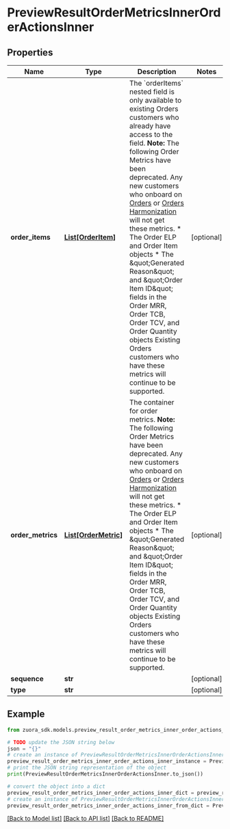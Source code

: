 # PreviewResultOrderMetricsInnerOrderActionsInner


## Properties

Name | Type | Description | Notes
------------ | ------------- | ------------- | -------------
**order_items** | [**List[OrderItem]**](OrderItem.md) | The &#x60;orderItems&#x60; nested field is only available to existing Orders customers who already have access to the field.  **Note:** The following Order Metrics have been deprecated. Any new customers who onboard on [Orders](https://knowledgecenter.zuora.com/Billing/Subscriptions/Orders/AA_Overview_of_Orders) or [Orders Harmonization](https://knowledgecenter.zuora.com/Billing/Subscriptions/Orders/Orders_Harmonization/Orders_Harmonization) will not get these metrics. * The Order ELP and Order Item objects  * The \&quot;Generated Reason\&quot; and \&quot;Order Item ID\&quot; fields in the Order MRR, Order TCB, Order TCV, and Order Quantity objects  Existing Orders customers who have these metrics will continue to be supported.  | [optional] 
**order_metrics** | [**List[OrderMetric]**](OrderMetric.md) | The container for order metrics.  **Note:** The following Order Metrics have been deprecated. Any new customers who onboard on [Orders](https://knowledgecenter.zuora.com/Billing/Subscriptions/Orders/AA_Overview_of_Orders) or [Orders Harmonization](https://knowledgecenter.zuora.com/Billing/Subscriptions/Orders/Orders_Harmonization/Orders_Harmonization) will not get these metrics. * The Order ELP and Order Item objects  * The \&quot;Generated Reason\&quot; and \&quot;Order Item ID\&quot; fields in the Order MRR, Order TCB, Order TCV, and Order Quantity objects  Existing Orders customers who have these metrics will continue to be supported.  | [optional] 
**sequence** | **str** |  | [optional] 
**type** | **str** |  | [optional] 

## Example

```python
from zuora_sdk.models.preview_result_order_metrics_inner_order_actions_inner import PreviewResultOrderMetricsInnerOrderActionsInner

# TODO update the JSON string below
json = "{}"
# create an instance of PreviewResultOrderMetricsInnerOrderActionsInner from a JSON string
preview_result_order_metrics_inner_order_actions_inner_instance = PreviewResultOrderMetricsInnerOrderActionsInner.from_json(json)
# print the JSON string representation of the object
print(PreviewResultOrderMetricsInnerOrderActionsInner.to_json())

# convert the object into a dict
preview_result_order_metrics_inner_order_actions_inner_dict = preview_result_order_metrics_inner_order_actions_inner_instance.to_dict()
# create an instance of PreviewResultOrderMetricsInnerOrderActionsInner from a dict
preview_result_order_metrics_inner_order_actions_inner_from_dict = PreviewResultOrderMetricsInnerOrderActionsInner.from_dict(preview_result_order_metrics_inner_order_actions_inner_dict)
```
[[Back to Model list]](../README.md#documentation-for-models) [[Back to API list]](../README.md#documentation-for-api-endpoints) [[Back to README]](../README.md)



